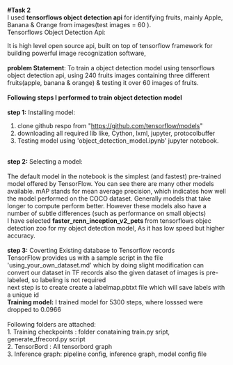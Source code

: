 <B>#Task 2</B><br>
I used <B>tensorflows object detection api</B> for identifying fruits, mainly Apple, Banana & Orange from images(test images = 60 ).<br>
Tensorflows Object Detection Api:<br>
				<p>It is high level open source api, built on top of tensorflow framework for building powerful image recognization software, 
<br>
<br>
<b>problem Statement</b>: To train a object detection model using tensorflows object detection api, using 240 fruits images containing three different fruits(apple, banana & orange) & testing it over 60 images of fruits.<br>
<br>
<b>Following steps I performed to train object detection model </b><br>
<br>
<b>step 1:</b> Installing model:
1. clone github respo from "https://github.com/tensorflow/models" <br>
2. downloading all required lib like, Cython, lxml, jupyter, protocolbuffer<br>
3. Testing model using 'object_detection_model.ipynb' jupyter notebook.<br>
<br>
<b>step 2:</b>  Selecting a model: <br>
<br>
The default model in the notebook is the simplest (and fastest) pre-trained model offered by TensorFlow. You can see there are many other models available. mAP stands for mean average precision, which indicates how well the model performed on the COCO dataset. Generally models that take longer to compute perform better. However these models also have a number of subtle differences (such as performance on small objects)<br>
I have selected <b> faster_rcnn_inception_v2_pets </b> from tensorflows objec detection zoo for my object detection model, As it has low speed but higher accuracy. <br><br>
<b>step 3:</b> Coverting Existing database to Tensorflow records<br>
	TensorFlow provides us with a sample script in the file 'using_your_own_dataset.md' which by doing slight modification can convert our dataset in TF records also the given dataset of images is pre-labeled, so labeling is not required<br>
	next step is to create create a labelmap.pbtxt file which will save labels with a unique id <br>
<b>Training model:</b> I trained model for 5300 steps, where losssed were dropped to 0.0966
	<br>
	<br>
Following folders are attached:<br>
	1. Training checkpoints : folder conataining train.py sript, generate_tfrecord.py script <br>
	2. TensorBord : All tensorbord graph <br>
	3. Inference graph: pipeline config, inference graph, model config file <br>



	

				
